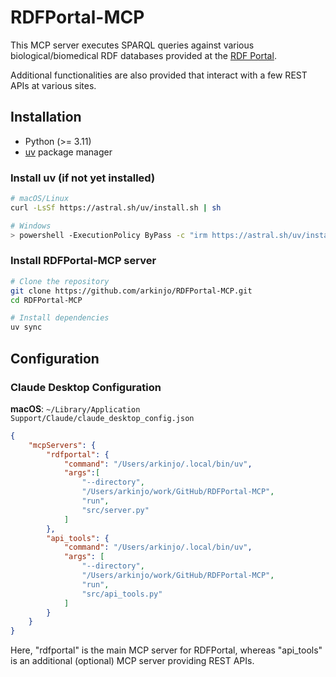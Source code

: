 # RDFPortal-MCP
This MCP server executes SPARQL queries against various biological/biomedical RDF databases provided at the [RDF Portal](https://rdfportal.org/). 

Additional functionalities are also provided that interact with a few REST APIs at various sites.

## Installation
- Python (>= 3.11)
- [uv](https://docs.astral.sh/uv/) package manager

### Install uv (if not yet installed)
```bash
# macOS/Linux
curl -LsSf https://astral.sh/uv/install.sh | sh

# Windows
> powershell -ExecutionPolicy ByPass -c "irm https://astral.sh/uv/install.ps1 | iex"
```
### Install RDFPortal-MCP server
```bash
# Clone the repository
git clone https://github.com/arkinjo/RDFPortal-MCP.git
cd RDFPortal-MCP

# Install dependencies
uv sync

```

## Configuration
### Claude Desktop Configuration
**macOS**: `~/Library/Application Support/Claude/claude_desktop_config.json`
```json
{
    "mcpServers": {
        "rdfportal": {
            "command": "/Users/arkinjo/.local/bin/uv",
            "args":[
                "--directory",
                "/Users/arkinjo/work/GitHub/RDFPortal-MCP",
                "run",
                "src/server.py"
            ]
        },
        "api_tools": {
            "command": "/Users/arkinjo/.local/bin/uv",
            "args": [
                "--directory",
                "/Users/arkinjo/work/GitHub/RDFPortal-MCP",
                "run",
                "src/api_tools.py"
            ]
        }
    }
}
```
Here, "rdfportal" is the main MCP server for RDFPortal, whereas "api_tools" is an additional (optional) MCP server providing REST APIs.
